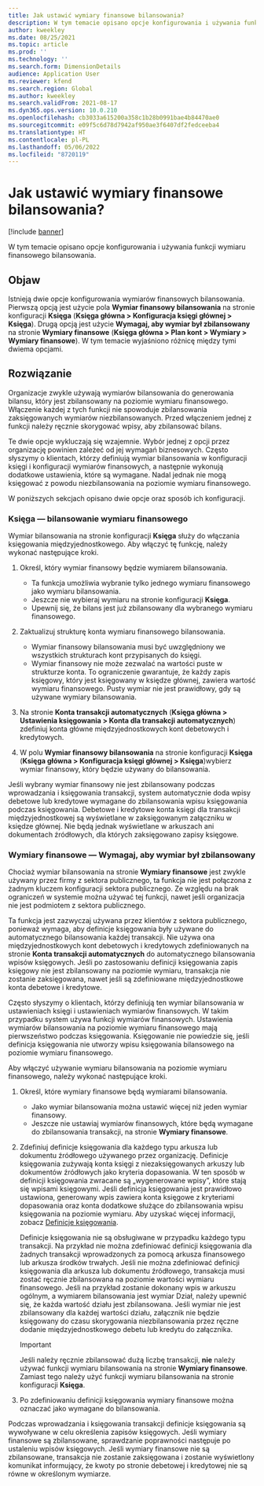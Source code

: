 ```yaml
---
title: Jak ustawić wymiary finansowe bilansowania?
description: W tym temacie opisano opcje konfigurowania i używania funkcji wymiaru finansowego bilansowania.
author: kweekley
ms.date: 08/25/2021
ms.topic: article
ms.prod: ''
ms.technology: ''
ms.search.form: DimensionDetails
audience: Application User
ms.reviewer: kfend
ms.search.region: Global
ms.author: kweekley
ms.search.validFrom: 2021-08-17
ms.dyn365.ops.version: 10.0.210
ms.openlocfilehash: cb3033a615200a358c1b28b0991bae4b84470ae0
ms.sourcegitcommit: e09f5c6d78d7942af950ae3f6407df2fedceeba4
ms.translationtype: HT
ms.contentlocale: pl-PL
ms.lasthandoff: 05/06/2022
ms.locfileid: "8720119"
---
```

# <a name="how-do-i-set-up-balancing-financial-dimensions"></a>Jak ustawić wymiary finansowe bilansowania?

[!include [banner](../includes/banner.md)]

W tym temacie opisano opcje konfigurowania i używania funkcji wymiaru finansowego bilansowania.

## <a name="symptom"></a>Objaw

Istnieją dwie opcje konfigurowania wymiarów finansowych bilansowania. Pierwszą opcją jest użycie pola **Wymiar finansowy bilansowania** na stronie konfiguracji **Księga** (**Księga główna \> Konfiguracja księgi głównej \> Księga**). Drugą opcją jest użycie **Wymagaj, aby wymiar był zbilansowany** na stronie **Wymiary finansowe** (**Księga główna > Plan kont \> Wymiary \> Wymiary finansowe**). W tym temacie wyjaśniono różnicę między tymi dwiema opcjami.

## <a name="resolution"></a>Rozwiązanie

Organizacje zwykle używają wymiarów bilansowania do generowania bilansu, który jest zbilansowany na poziomie wymiaru finansowego. Włączenie każdej z tych funkcji nie spowoduje zbilansowania zaksięgowanych wymiarów niezbilansowanych. Przed włączeniem jednej z funkcji należy ręcznie skorygować wpisy, aby zbilansować bilans.

Te dwie opcje wykluczają się wzajemnie. Wybór jednej z opcji przez organizację powinien zależeć od jej wymagań biznesowych. Często słyszymy o klientach, którzy definiują wymiar bilansowania w konfiguracji księgi i konfiguracji wymiarów finansowych, a następnie wykonują dodatkowe ustawienia, które są wymagane. Nadal jednak nie mogą księgować z powodu niezbilansowania na poziomie wymiaru finansowego.

W poniższych sekcjach opisano dwie opcje oraz sposób ich konfiguracji.

### <a name="ledger--balancing-financial-dimension"></a>Księga — bilansowanie wymiaru finansowego

Wymiar bilansowania na stronie konfiguracji **Księga** służy do włączania księgowania międzyjednostkowego. Aby włączyć tę funkcję, należy wykonać następujące kroki.

1. Określ, który wymiar finansowy będzie wymiarem bilansowania.

    - Ta funkcja umożliwia wybranie tylko jednego wymiaru finansowego jako wymiaru bilansowania.
    - Jeszcze nie wybieraj wymiaru na stronie konfiguracji **Księga**.
    - Upewnij się, że bilans jest już zbilansowany dla wybranego wymiaru finansowego.

2. Zaktualizuj strukturę konta wymiaru finansowego bilansowania.

    - Wymiar finansowy bilansowania musi być uwzględniony we wszystkich strukturach kont przypisanych do księgi.
    - Wymiar finansowy nie może zezwalać na wartości puste w strukturze konta. To ograniczenie gwarantuje, że każdy zapis księgowy, który jest księgowany w księdze głównej, zawiera wartość wymiaru finansowego. Pusty wymiar nie jest prawidłowy, gdy są używane wymiary bilansowania.

3. Na stronie **Konta transakcji automatycznych** (**Księga główna \> Ustawienia księgowania \> Konta dla transakcji automatycznych**) zdefiniuj konta główne międzyjednostkowych kont debetowych i kredytowych.
4. W polu **Wymiar finansowy bilansowania** na stronie konfiguracji **Księga** (**Księga główna \> Konfiguracja księgi głównej \> Księga**)wybierz wymiar finansowy, który będzie używany do bilansowania.

Jeśli wybrany wymiar finansowy nie jest zbilansowany podczas wprowadzania i księgowania transakcji, system automatycznie doda wpisy debetowe lub kredytowe wymagane do zbilansowania wpisu księgowania podczas księgowania. Debetowe i kredytowe konta księgi dla transakcji międzyjednostkowej są wyświetlane w zaksięgowanym załączniku w księdze głównej. Nie będą jednak wyświetlane w arkuszach ani dokumentach źródłowych, dla których zaksięgowano zapisy księgowe.

### <a name="financial-dimensions--require-the-dimension-to-be-balanced"></a>Wymiary finansowe — Wymagaj, aby wymiar był zbilansowany

Chociaż wymiar bilansowania na stronie **Wymiary finansowe** jest zwykle używany przez firmy z sektora publicznego, ta funkcja nie jest połączona z żadnym kluczem konfiguracji sektora publicznego. Ze względu na brak ograniczeń w systemie można używać tej funkcji, nawet jeśli organizacja nie jest podmiotem z sektora publicznego.

Ta funkcja jest zazwyczaj używana przez klientów z sektora publicznego, ponieważ wymaga, aby definicje księgowania były używane do automatycznego bilansowania każdej transakcji. Nie używa ona międzyjednostkowych kont debetowych i kredytowych zdefiniowanych na stronie **Konta transakcji automatycznych** do automatycznego bilansowania wpisów księgowych. Jeśli po zastosowaniu definicji księgowania zapis księgowy nie jest zbilansowany na poziomie wymiaru, transakcja nie zostanie zaksięgowana, nawet jeśli są zdefiniowane międzyjednostkowe konta debetowe i kredytowe.

Często słyszymy o klientach, którzy definiują ten wymiar bilansowania w ustawieniach księgi i ustawieniach wymiarów finansowych. W takim przypadku system używa funkcji wymiarów finansowych. Ustawienia wymiarów bilansowania na poziomie wymiaru finansowego mają pierwszeństwo podczas księgowania. Księgowanie nie powiedzie się, jeśli definicja księgowania nie utworzy wpisu księgowania bilansowego na poziomie wymiaru finansowego.

Aby włączyć używanie wymiaru bilansowania na poziomie wymiaru finansowego, należy wykonać następujące kroki.

1. Określ, które wymiary finansowe będą wymiarami bilansowania.

    - Jako wymiar bilansowania można ustawić więcej niż jeden wymiar finansowy.
    - Jeszcze nie ustawiaj wymiarów finansowych, które będą wymagane do zbilansowania transakcji, na stronie **Wymiary finansowe**.

2. Zdefiniuj definicje księgowania dla każdego typu arkusza lub dokumentu źródłowego używanego przez organizację. Definicje księgowania zużywają konta księgi z niezaksięgowanych arkuszy lub dokumentów źródłowych jako kryteria dopasowania. W ten sposób w definicji księgowania zwracane są „wygenerowane wpisy”, które stają się wpisami księgowymi. Jeśli definicja księgowania jest prawidłowo ustawiona, generowany wpis zawiera konta księgowe z kryteriami dopasowania oraz konta dodatkowe służące do zbilansowania wpisu księgowania na poziomie wymiaru. Aby uzyskać więcej informacji, zobacz [Definicje księgowania](posting-definitions.md). 
   
   Definicje księgowania nie są obsługiwane w przypadku każdego typu transakcji. Na przykład nie można zdefiniować definicji księgowania dla żadnych transakcji wprowadzonych za pomocą arkusza finansowego lub arkusza środków trwałych. Jeśli nie można zdefiniować definicji księgowania dla arkusza lub dokumentu źródłowego, transakcja musi zostać ręcznie zbilansowana na poziomie wartości wymiaru finansowego. Jeśli na przykład zostanie dokonany wpis w arkuszu ogólnym, a wymiarem bilansowania jest wymiar Dział, należy upewnić się, że każda wartość działu jest zbilansowana.  Jeśli wymiar nie jest zbilansowany dla każdej wartości działu, załącznik nie będzie księgowany do czasu skorygowania niezbilansowania przez ręczne dodanie międzyjednostkowego debetu lub kredytu do załącznika. 

    > [!IMPORTANT]
    > Jeśli należy ręcznie zbilansować dużą liczbę transakcji, **nie** należy używać funkcji wymiaru bilansowania na stronie **Wymiary finansowe**. Zamiast tego należy użyć funkcji wymiaru bilansowania na stronie konfiguracji **Księga**.

3. Po zdefiniowaniu definicji księgowania wymiary finansowe można oznaczać jako wymagane do bilansowania.

Podczas wprowadzania i księgowania transakcji definicje księgowania są wywoływane w celu określenia zapisów księgowych. Jeśli wymiary finansowe są zbilansowane, sprawdzanie poprawności następuje po ustaleniu wpisów księgowych. Jeśli wymiary finansowe nie są zbilansowane, transakcja nie zostanie zaksięgowana i zostanie wyświetlony komunikat informujący, że kwoty po stronie debetowej i kredytowej nie są równe w określonym wymiarze.
